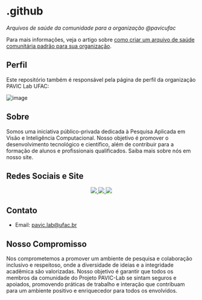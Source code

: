 # .github

*Arquivos de saúde da comunidade para a organização @pavicufac*

Para mais informações, veja o artigo sobre [como criar um arquivo de saúde comunitária padrão para sua organização](https://docs.github.com/en/communities/setting-up-your-project-for-healthy-contributions/creating-a-default-community-health-file).

## Perfil

Este repositório também é responsável pela página de perfil da organização PAVIC Lab UFAC:

![image](https://www.ufac.br/pavic/imagens-outros/pavic_page-0001.jpg)

## Sobre

Somos uma iniciativa público-privada dedicada à Pesquisa Aplicada em Visão e Inteligência Computacional. Nosso objetivo é promover o desenvolvimento tecnológico e científico, além de contribuir para a formação de alunos e profissionais qualificados. Saiba mais sobre nós em nosso site.

## Redes Sociais e Site

<div align="center">
  <a href="https://www.instagram.com/pavicufac" target="_blank">
    <img src="https://img.shields.io/badge/-Instagram-%23E4405F?style=for-the-badge&logo=instagram&logoColor=white" target="_blank">
  </a>
  <a href="https://www.facebook.com/profile.php?id=100092298345613" target="_blank">
    <img src="https://img.shields.io/badge/-Facebook-%231877F2?style=for-the-badge&logo=facebook&logoColor=white" target="_blank">
  </a>
  <a href="https://www.ufac.br/pavic" target="_blank">
    <img src="https://img.shields.io/badge/-Website-%230A0A0A?style=for-the-badge&logo=google-chrome&logoColor=white" target="_blank">
  </a>
</div>

## Contato

- Email: pavic.lab@ufac.br

## Nosso Compromisso

Nos comprometemos a promover um ambiente de pesquisa e colaboração inclusivo e respeitoso, onde a diversidade de ideias e a integridade acadêmica são valorizadas. Nosso objetivo é garantir que todos os membros da comunidade do Projeto PAVIC-Lab se sintam seguros e apoiados, promovendo práticas de trabalho e interação que contribuam para um ambiente positivo e enriquecedor para todos os envolvidos.
